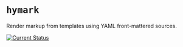 # `hymark`

Render markup from templates using YAML front-mattered sources.

[![Current Status](https://secure.travis-ci.org/tschaub/hymark.png?branch=master)](https://travis-ci.org/tschaub/hymark)
